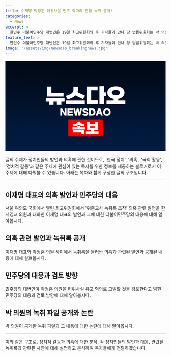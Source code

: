 ```yaml
---
title: 이재명 박정훈 허위사실 민주 악마의 편집 녹취 공개!
categories:
  - News
excerpt: >
  한민수 더불어민주당 대변인은 19일 최고위원회의 후 기자들과 만나 당 법률위원회는 박 의원을 고발하는 방안을 검토하겠다며 검토 후 혐의가 사실로 드러난다면 바로 고발할 것이라고 밝혔다. 이는 더불어민주당과 국민의힘 사이의 위증교사 녹취록 조작 의혹과 관련한 녹취 파일 공개에 대한 대응책을 시사하는 발언으로, 녹취록 관련한 논란이 더욱 확대될 전망이다.
feature_text: >
  한민수 더불어민주당 대변인은 19일 최고위원회의 후 기자들과 만나 당 법률위원회는 박 의원을 고발하는 방안을 검토하겠다며 검토 후 혐의가 사실로 드러난다면 바로 고발할 것이라고 밝혔다. 이는 더불어민주당과 국민의힘 사이의 위증교사 녹취록 조작 의혹과 관련한 녹취 파일 공개에 대한 대응책을 시사하는 발언으로, 녹취록 관련한 논란이 더욱 확대될 전망이다.
image: '/assets/img/newsdao_breakingnews.jpg'
---
```


<p><img src="/assets/img/newsdao_breakingnews.jpg" alt="implanttips 속보" /></p>

<p>글의 주제가 정치인들의 발언과 의혹에 관한 것이므로, '한국 정치', '의혹', '국회 활동', '정치적 갈등'과 같은 주제에 관심이 있는 독자를 위한 정보를 제공하는 블로거로서 이 주제에 대해 다뤄볼 수 있습니다. 아래는 목차와 함게 구상한 글의 구조입니다.</p>

<hr />

<h2 data-ke-size="size26">이재명 대표의 의혹 발언과 민주당의 대응</h2>

<p>서울 여의도 국회에서 열린 최고위원회에서 '위증교사 녹취록 조작' 의혹 관련 발언을 한 서영교 의원과 대화한 이재명 대표의 발언과 그에 대한 더불어민주당의 대응에 대해 알아봅시다.</p>

<h2 data-ke-size="size26">의혹 관련 발언과 녹취록 공개</h2>

<p>이재명 대표와 박정훈 의원 사이에서 녹취록을 둘러싼 의혹과 관련된 발언과 공개된 내용에 대해 살펴봅시다.</p>

<h2 data-ke-size="size26">민주당의 대응과 검토 방향</h2>

<p>민주당의 대변인이 박정훈 의원을 허위사실 유포 혐의로 고발할 것을 검토한다고 밝힌 민주당의 대응과 검토 방향에 대해 알아봅시다.</p>

<h2 data-ke-size="size26">박 의원의 녹취 파일 공개와 논란</h2>

<p>박 의원이 공개한 녹취 파일과 그 내용에 대한 논란에 대해 알아봅시다.</p>

<hr />

<p>이와 같은 구조로, 정치적 갈등과 의혹에 대한 분석, 각 정치인들의 발언과 대응, 관련된 녹취록과 관련된 사안에 대해 설명하고 분석하여 독자들에게 전달하겠습니다.</p>

